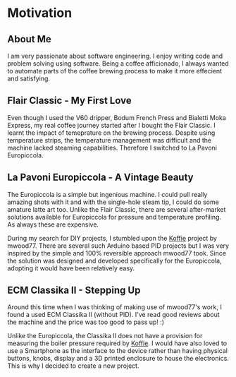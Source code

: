 # Motivation

## About Me

I am very passionate about software engineering. I enjoy writing code and problem solving using software. Being a coffee afficionado, I always wanted to automate parts of the coffee brewing process to make it more effecient and satisfying.

## Flair Classic - My First Love

Even though I used the V60 dripper, Bodum French Press and Bialetti Moka Express, my real coffee journey started after I bought the Flair Classic. I learnt the impact of temeprature on the brewing process. Despite using temperature strips, the temperature management was difficult and the machine lacked steaming capabilities. Therefore I switched to La Pavoni Europiccola.

## La Pavoni Europiccola - A Vintage Beauty

The Europiccola is a simple but ingenious machine. I could pull really amazing shots with it and with the single-hole steam tip, I could do some amature latte art too. Unlike the Flair Classic, there are several after-market solutions available for Europiccola for pressure and temperature profiling. As always these are expensive.

During my search for DIY projects, I stumbled upon the [Koffie](https://github.com/mwood77/koffie) project by mwood77. There are several such Arduino based PID projects but I was very inspired by the simple and 100% reversible approach mwood77 took. Since the solution was designed and developed specifically for the Europiccola, adopting it would have been relatively easy.

## ECM Classika II - Stepping Up

Around this time when I was thinking of making use of mwood77's work, I found a used ECM Classika II (without PID). I've read good reviews about the machine and the price was too good to pass up! :)

Unlike the Europiccola, the Classika II does not have a provision for measuring the boiler pressure required by [Koffie](https://github.com/mwood77/koffie). I would have also loved to use a Smartphone as the interface to the device rather than having physical buttons, knobs, display and a 3D printed enclosure to house the electronics. This is why I decided to create a new project.